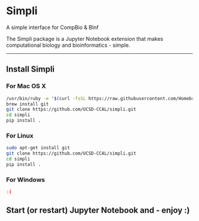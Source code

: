 # Simpli
A simple interface for CompBio & BInf

The Simpli package is a Jupyter Notebook extension that makes computational biology and bioinformatics - simple.

---
## Install Simpli

### For Mac OS X

```bash
/usr/bin/ruby -e "$(curl -fsSL https://raw.githubusercontent.com/Homebrew/install/master/install)"
brew install git
git clone https://github.com/UCSD-CCAL/simpli.git
cd simpli
pip install .
```


### For Linux
```bash
sudo apt-get install git
git clone https://github.com/UCSD-CCAL/simpli.git
cd simpli
pip install .
```

### For Windows

```bash
:(
```

## Start (or restart) Jupyter Notebook and - enjoy __:)__
